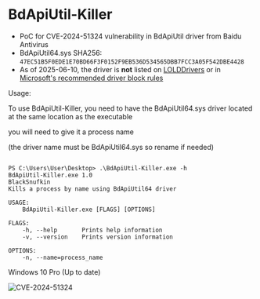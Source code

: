 # BdApiUtil-Killer
- PoC for CVE-2024-51324 vulnerability in BdApiUtil driver from Baidu Antivirus
- BdApiUtil64.sys SHA256: `47EC51B5F0EDE1E70BD66F3F0152F9EB536D534565DBB7FCC3A05F542DBE4428`
- As of 2025-06-10, the driver is **not** listed on [LOLDDrivers](https://www.loldrivers.io/) or in [Microsoft's recommended driver block rules](https://learn.microsoft.com/en-us/windows/security/application-security/application-control/windows-defender-application-control/design/microsoft-recommended-driver-block-rules)


Usage:

To use BdApiUtil-Killer, you need to have the BdApiUtil64.sys driver located at the same location as the executable

you will need to give it a process name

(the driver name must be BdApiUtil64.sys so rename if needed)

```text

PS C:\Users\User\Desktop> .\BdApiUtil-Killer.exe -h
BdApiUtil-Killer.exe 1.0
BlackSnufkin
Kills a process by name using BdApiUtil64 driver

USAGE:
    BdApiUtil-Killer.exe [FLAGS] [OPTIONS]

FLAGS:
    -h, --help       Prints help information
    -v, --version    Prints version information

OPTIONS:
    -n, --name=process_name
```


Windows 10 Pro (Up to date)

![CVE-2024-51324](https://github.com/user-attachments/assets/e14b806b-eff4-4ef7-a34b-14abf9b86f86)


